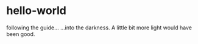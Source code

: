 # hello-world
following the guide...
...into the darkness. A little bit more light would have been good.
